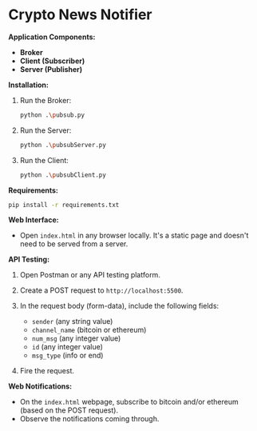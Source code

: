 # Crypto News Notifier

**Application Components:**
- **Broker**
- **Client (Subscriber)**
- **Server (Publisher)**

**Installation:**
1. Run the Broker:
    ```bash
    python .\pubsub.py
    ```

2. Run the Server:
    ```bash
    python .\pubsubServer.py
    ```

3. Run the Client:
    ```bash
    python .\pubsubClient.py
    ```

**Requirements:**
```bash
pip install -r requirements.txt
```

**Web Interface:**
- Open `index.html` in any browser locally. It's a static page and doesn't need to be served from a server.

**API Testing:**
1. Open Postman or any API testing platform.
2. Create a POST request to `http://localhost:5500`.
3. In the request body (form-data), include the following fields:
    - `sender` (any string value)
    - `channel_name` (bitcoin or ethereum)
    - `num_msg` (any integer value)
    - `id` (any integer value)
    - `msg_type` (info or end)

4. Fire the request.

**Web Notifications:**
- On the `index.html` webpage, subscribe to bitcoin and/or ethereum (based on the POST request).
- Observe the notifications coming through.

